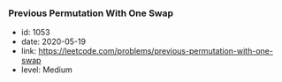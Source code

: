 ### Previous Permutation With One Swap

* id: 1053
* date: 2020-05-19
* link: https://leetcode.com/problems/previous-permutation-with-one-swap
* level: Medium
